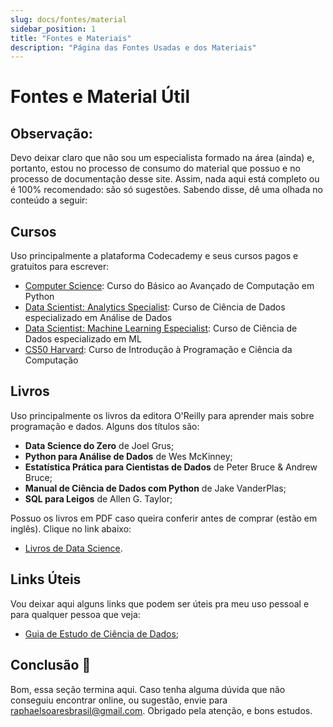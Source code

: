 ```yaml
---
slug: docs/fontes/material
sidebar_position: 1
title: "Fontes e Materiais"
description: "Página das Fontes Usadas e dos Materiais"
---
```


# Fontes e Material Útil

## Observação:

Devo deixar claro que não sou um especialista formado na área (ainda) e, portanto, estou no processo de consumo do material que possuo e
no processo de documentação desse site. Assim, nada aqui está completo ou é 100% recomendado: são só sugestões.
Sabendo disse, dê uma olhada no conteúdo a seguir:

## Cursos

Uso principalmente a plataforma Codecademy e seus cursos pagos e gratuitos para escrever:
- [Computer Science](https://www.codecademy.com/career-journey/computer-science): Curso do Básico ao Avançado de Computação em Python
- [Data Scientist: Analytics Specialist](https://www.codecademy.com/career-journey/data-scientist-aly): Curso de Ciência de Dados especializado em Análise de Dados
- [Data Scientist: Machine Learning Especialist](https://www.codecademy.com/career-journey/data-scientist-ml): Curso de Ciência de Dados especializado em ML
- [CS50 Harvard](https://pll.harvard.edu/course/cs50-introduction-computer-science): Curso de Introdução à Programação e Ciência da Computação

## Livros

Uso principalmente os livros da editora O'Reilly para aprender mais sobre programação e dados. Alguns dos títulos são:
- **Data Science do Zero** de Joel Grus;
- **Python para Análise de Dados** de Wes McKinney;
- **Estatística Prática para Cientistas de Dados** de Peter Bruce & Andrew Bruce;
- **Manual de Ciência de Dados com Python** de Jake VanderPlas;
- **SQL para Leigos** de Allen G. Taylor;

Possuo os livros em PDF caso queira conferir antes de comprar (estão em inglês). Clique no link abaixo:
- [Livros de Data Science](https://drive.google.com/drive/u/0/folders/1CSTzBxN5c8vUz0-hLkVaf8gjw4VlYlRX).

## Links Úteis

Vou deixar aqui alguns links que podem ser úteis pra meu uso pessoal e para qualquer pessoa que veja:

- [Guia de Estudo de Ciência de Dados](https://techguide.sh/pt-BR/path/data-science/);

## Conclusão 🎑

Bom, essa seção termina aqui.
Caso tenha alguma dúvida que não conseguiu encontrar online, ou sugestão, envie para raphaelsoaresbrasil@gmail.com.
Obrigado pela atenção, e bons estudos.










